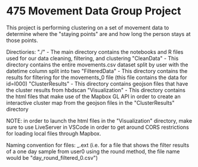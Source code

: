 # 475 Movement Data Group Project
 This project is performing clustering on a set of movement data to determine where the "staying points" are and how long the person stays at those points.

Directiories:
"./" - The main directory contains the notebooks and R files used for our data cleaning, filtering, and clustering
"CleanData" - This directory contains the entire movements.csv dataset split by user with the datetime column split into two
"FilteredData" - This directory contains the results for filtering for the movements_0 file (this file contains the data for id=I000)
"ClusterResults" - This directory contains geojson files that have the cluster results from hbdscan
"Visualization" - This directory contains the html files that make use of the Mapbox GL API in order to create an interactive cluster map from the geojson files in the "ClusterResults" directory

NOTE: in order to launch the html files in the "Visualization" directory, make sure to use LiveServer in VSCode in order to get around CORS restrictions for loading local files through Mapbox.

Naming convention for files: <sample>_<filter method>_<data modification>_<id>.ext (i.e. for a file that shows the filter results of a one day sample from user0 using the round method, the file name would be "day_round_filtered_0.csv")

